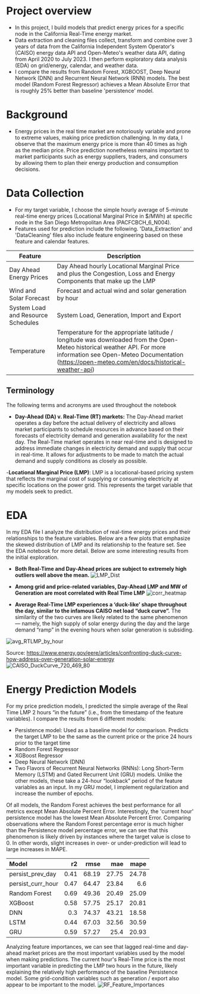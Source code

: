 # Project overview

- In this project, I build models that predict energy prices for a specific node in the California Real-Time energy market. 
- Data extraction and cleaning files collect, transform and combine over 3 years of data from the California Independent System Operator's (CAISO) energy data API and Open-Meteo's weather data API, dating from April 2020 to July 2023. I then perform exploratory data analysis (EDA) on grid/energy, calendar, and weather data.
- I compare the results from Random Forest, XGBOOST, Deep Neural Network (DNN) and Recurrent Neural Network (RNN) models. The best model (Random Forest Regressor) achieves a Mean Absolute Error that is roughly 25% better than baseline 'persistence' model.

# Background

- Energy prices in the real time market are notoriously variable and prone to extreme values, making price prediction challenging. In my data, I observe that the maximum energy price is more than 40 times as high as the median price. Price prediction nonetheless remains important to market participants such as energy suppliers, traders, and consumers by allowing them to plan their energy production and consumption decisions.

# Data Collection
- For my target variable, I choose the simple hourly average of 5-minute real-time energy prices (Locational Marginal Price in $/MWh) at specific node in the San Diego Metropolitan Area (PACFCBCH_6_N004). 
- Features used for prediction include the following. 'Data_Extraction' and 'DataCleaning' files also include feature engineering based on these feature and calendar features.

|Feature      |Description|
|-------------|-----------|
|Day Ahead Energy Prices|Day Ahead hourly Locational Marginal Price and plus the Congestion, Loss and Energy Components that make up the LMP|
|Wind and Solar Forecast|Forecast and actual wind and solar generation by hour|
|System Load and Resource Schedules|System Load, Generation, Import and Export|
|Temperature| Temperature for the appropriate latitude / longitude was downloaded from the Open-Meteo historical weather API. For more information see Open-Meteo Documentation (https://open-meteo.com/en/docs/historical-weather-api)|

## Terminology
The following terms and acronyms are used throughout the notebook
- **Day-Ahead (DA) v. Real-Time (RT) markets:** The Day-Ahead market operates a day before the actual delivery of electricity and allows market participants to  schedule resources in advance based on their forecasts of electricity demand and generation availability for the next day. The Real-Time market operates in near real-time and is designed to address immediate changes in electricity demand and supply that occur in real-time. It allows for adjustments to be made to match the actual demand and supply conditions as closely as possible. 

-**Locational Marginal Price (LMP)**:  LMP is a locational-based pricing system that reflects the marginal cost of supplying or consuming electricity at specific locations on the power grid. This represents the target variable that my models seek to predict.

# EDA
In my EDA file I analyze the distribution of real-time energy prices and their relationships to the feature variables. Below are a few plots that emphasize the skewed distribution of LMP and its relationship to the feature set. See the EDA notebook for more detail. Below are some interesting results from the initial exploration. 

- **Both Real-Time and Day-Ahead prices are subject to extremely high outliers well above the mean.**
![LMP_Dist](https://github.com/Lbongard/energy_project/assets/62773555/53ec4eab-a788-4f33-a8e9-3bb72a0ef5c9)

- **Among grid and price-related variables, Day-Ahead LMP and MW of Generation are most correlated with Real Time LMP**
![corr_heatmap](https://github.com/Lbongard/energy_project/assets/62773555/fb357ae6-e639-4659-b834-7585b86fbe6c)

- **Average Real-Time LMP experiences a ‘duck-like’ shape throughout the day, similar to the infamous CAISO net load “duck curve”.** The similarity of the two curves are likely related to the same phenomenon — namely, the high supply of solar energy during the day and the large demand “ramp” in the evening hours when solar generation is subsiding.

![avg_RTLMP_by_hour](https://github.com/Lbongard/energy_project/assets/62773555/837c8b94-a281-4317-849d-c9b9c1267aaf)

Source: https://www.energy.gov/eere/articles/confronting-duck-curve-how-address-over-generation-solar-energy
![CAISO_DuckCurve_720_469_80](https://github.com/Lbongard/energy_project/assets/62773555/9c732be1-0dcd-41cf-91d7-4e8d637bdf73)


# Energy Prediction Models

For my price prediction models, I predicted the simple average of the Real Time LMP 2 hours “in the future” (i.e., from the timestamp of the feature variables). I compare the results from 6 different models:

- Persistence model: Used as a baseline model for comparison. Predicts the target LMP to be the same as the current price or the price 24 hours prior to the target time
- Random Forest Regressor
- XGBoost Regressor
- Deep Neural Network (DNN)
- Two Flavors of Recurrent Neural Networks (RNNs): Long Short-Term Memory (LSTM) and Gated Recurrent Unit (GRU) models. Unlike the other models, these take a 24-hour “lookback” period of the feature variables as an input. In my GRU model, I implement regularization and increase the number of epochs.

Of all models, the Random Forest achieves the best performance for all metrics except Mean Absolute Percent Error. Interestingly, the 'current hour' persistence model has the lowest Mean Absolute Percent Error. Comparing observations where the Random Forest percentage error is much higher than the Persistence model percentage error, we can see that this phenomenon is likely driven by instances where the target value is close to 0. In other words, slight increases in over- or under-prediction will lead to large increases in MAPE.

| Model             |   r2 |   rmse |   mae |   mape |
|:------------------|-----:|-------:|------:|-------:|
| persist_prev_day  | 0.41 |  68.19 | 27.75 |  24.78 |
| persist_curr_hour | 0.47 |  64.47 | 23.84 |   6.6  |
| Random Forest     | 0.69 |  49.36 | 20.49 |  25.09 |
| XGBoost           | 0.58 |  57.75 | 25.17 |  20.81 |
| DNN               | 0.3  |  74.37 | 43.21 |  18.58 |
| LSTM              | 0.44 |  67.03 | 32.56 |  30.59 |
| GRU               | 0.59 |  57.27 | 25.4  |  20.93 |

Analyzing feature importances, we can see that lagged real-time and day-ahead market prices are the most important variables used by the model when making predictions. The current hour's Real-Time price is the most important variable in predicting the LMP two hours in the future, likely explaining the relatively high performance of the baseline Persistence model. Some grid-condition variables such as generation / export also appear to be important to the model.
![RF_Feature_Importances](https://github.com/Lbongard/energy_project/assets/62773555/14f71c1d-b64b-423e-8659-fe9640fa4dad)

